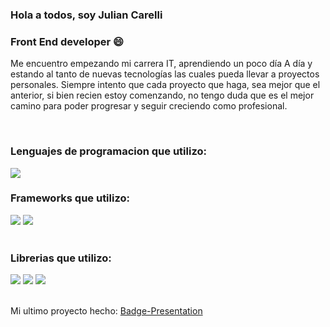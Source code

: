 ### Hola a todos, soy Julian Carelli
### Front End developer 😄

<p>Me encuentro empezando mi carrera IT, aprendiendo un poco día A día y estando al tanto de nuevas tecnologías las cuales pueda llevar a proyectos personales. Siempre intento que cada proyecto que haga, sea mejor que el anterior, si bien recien estoy comenzando, no tengo duda que es el mejor camino para poder progresar y seguir creciendo como profesional.</p>

</br>

### Lenguajes de programacion que utilizo:
  <img src="https://icon-icons.com/icons2/2108/PNG/32/javascript_icon_130900.png">

</br>

### Frameworks que utilizo:
  <div>
    <img src="https://icon-icons.com/icons2/2415/PNG/32/react_original_logo_icon_146374.png">
    <img src="https://icon-icons.com/icons2/2415/PNG/32/bootstrap_plain_logo_icon_146619.png">
  </div>

</br>

### Librerias que utilizo:
  <div>
    <img src="https://icon-icons.com/icons2/2107/PNG/32/file_type_sass_icon_130182.png">
    <img src="https://icon-icons.com/icons2/2415/PNG/32/redux_original_logo_icon_146365.png">
    <img src="https://icon-icons.com/icons2/2107/PNG/32/file_type_jest_snapshot_icon_130513.png">
  </div>

</br>

Mi ultimo proyecto hecho: <a target="_blank" href="https://badge-presentation.web.app/">Badge-Presentation</a>
